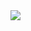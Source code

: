 <div id="badges">
  <img src="https://img.shields.io/badge/LinkedIn-blue?logo=linkedin&logoColor=white&style=for-the-badge">
</div>
